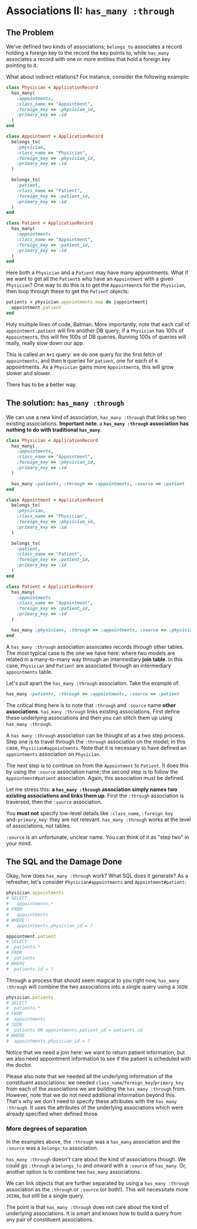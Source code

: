 # Associations II: `has_many :through`

## The Problem

We've defined two kinds of associations; `belongs_to` associates a
record holding a foreign key to the record the key points to, while
`has_many` associates a record with one or more entities that hold a
foreign key pointing to it.

What about indirect relations? For instance, consider the following
example:

```ruby
class Physician < ApplicationRecord
  has_many(
    :appointments,
    :class_name => "Appointment",
    :foreign_key => :physician_id,
    :primary_key => :id
  )
end

class Appointment < ApplicationRecord
  belongs_to(
    :physician,
    :class_name => "Physician",
    :foreign_key => :physician_id,
    :primary_key => :id
  )

  belongs_to(
    :patient,
    :class_name => "Patient",
    :foreign_key => :patient_id,
    :primary_key => :id
  )
end

class Patient < ApplicationRecord
  has_many(
    :appointments
    :class_name => "Appointment",
    :foreign_key => :patient_id,
    :primary_key => :id
  )
end
```

Here both a `Physician` and a `Patient` may have many
appointments. What if we want to get all the `Patient`s who have an
`Appointment` with a given `Physician`? One way to do this is to get
the `Appointment`s for the `Physician`, then loop through these to get
the `Patient` objects:

```ruby
patients = physician.appointments.map do |appointment|
  appointment.patient
end
```

Holy multiple lines of code, Batman. More importantly, note that each
call of `appointment.patient` will fire another DB query; if a
`Physician` has 100s of `Appointment`s, this will fire 100s of DB
queries. Running 100s of queries will really, really slow down our
app.

This is called an `N+1` query: we do one query for the first fetch of
`appointments`, and then `N` queries for `patient`, one for each of
`N` appointments. As a `Physician` gains more `Appointment`s, this
will grow slower and slower.

There has to be a better way.

## The solution: `has_many :through`

We can use a new kind of association, `has_many :through` that links
up two existing associations. **Important note**: a **`has_many
:through` association has nothing to do with traditional `has_many`**.

```ruby
class Physician < ApplicationRecord
  has_many(
    :appointments,
    :class_name => "Appointment",
    :foreign_key => :physician_id,
    :primary_key => :id
  )

  has_many :patients, :through => :appointments, :source => :patient
end

class Appointment < ApplicationRecord
  belongs_to(
    :physician,
    :class_name => "Physician",
    :foreign_key => :physician_id,
    :primary_key => :id
  )

  belongs_to(
    :patient,
    :class_name => "Patient",
    :foreign_key => :patient_id,
    :primary_key => :id
  )
end

class Patient < ApplicationRecord
  has_many(
    :appointments
    :class_name => "Appointment",
    :foreign_key => :patient_id,
    :primary_key => :id
  )

  has_many :physicians, :through => :appointments, :source => :physician
end
```

A `has_many :through` association associates records *through* other
tables. The most typical case is the one we have here: where two
models are related in a many-to-many way through an intermediary
**join table**. In this case, `Physician` and `Patient` are associated
through an intermediary `appointments` table.

Let's pull apart the `has_many :through` association. Take the
example of:

```ruby
has_many :patients, :through => :appointments, :source => :patient
```

The critical thing here is to note that `:through` and `:source` name
**other associations**. `has_many :through` links existing
associations. First define these underlying associations and then you
can stitch them up using `has_many :through`.

A `has many :through` association can be thought of as a two step
process. Step one is to travel through the `:through` association on
the model; in this case, `Physician#appointments`. Note that it is
necessary to have defined an `appointments` association on
`Physician`.

The next step is to continue on from the `Appointment` to
`Patient`. It does this by using the `:source` association name; the
second step is to follow the `Appointment#patient` association. Again,
this association must be defined.

Let me stress this: **a `has_many :through` association simply names
two existing associations and links them up**. First the `:through`
association is traversed, then the `:source` association.

You **must not** specify low-level details like `:class_name`,
`:foreign_key` and`:primary_key`: they are not relevant. `has_many
:through` works at the level of associations, not tables.

`:source` is an unfortunate, unclear name. You can think of it as
"step two" in your mind.

## The SQL and the Damage Done

Okay, how does `has_many :through` work? What SQL does it generate? As
a refresher, let's consider `Physician#appointments` and
`Appointment#patient`:

```ruby
physician.appointments
# SELECT
#   appointments.*
# FROM
#   appointments
# WHERE
#   appointments.physician_id = ?

appointment.patient
# SELECT
#  patients.*
# FROM
#  patients
# WHERE
#  patients.id = ?
```

Through a process that should seem magical to you right now, `has_many
:through` will combine the two associations into a single query using
a `JOIN`:

```ruby
physician.patients
# SELECT
#  patients.*
# FROM
#  appointments
# JOIN
#  patients ON appointments.patient_id = patients.id
# WHERE
#  appointments.physician_id = ?
```

Notice that we need a join here: we want to return patient
information, but we also need appointment information to see if the
patient is scheduled with the doctor.

Please also note that we needed all the underlying information of the
constituent associations: we needed
`class_name`/`foreign_key`/`primary_key` from each of the associations
we are building the `has_many :through` from. However, note that we do
not need additional information beyond this. That's why we don't need
to specify these attributes with the `has_many :through`. It uses the
attributes of the underlying associations which were already specified
when defined those.

### More degrees of separation

In the examples above, the `:through` was a `has_many` association and
the `:source` was a `belongs_to` association.

`has_many :through` doesn't care about the kind of associations
though. We could go `:through` a `belongs_to` and onward with a
`:source` of `has_many`. Or, another option is to combine two
`has_many` associations.

We can link objects that are further separated by using a `has_many
:through` association as the `:through` or `:source` (or both!). This
will necessitate more `JOIN`s, but still be a single query.

The point is that `has_many :through` does not care about the kind of
underlying associations. It is smart and knows how to build a query
from any pair of constituent associations.

